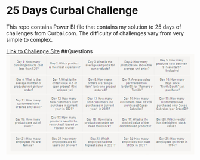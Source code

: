 # 25 Days Curbal Challenge
This repo contains Power BI file that contains my solution to 25 days of challenges from Curbal.com. The difficulty of challenges vary from very simple to complex.

[Link to Challenge Site](https://curbal.com/25-days-of-dax-fridays-challenge)
##Questions
![Questions](./Questions.png)